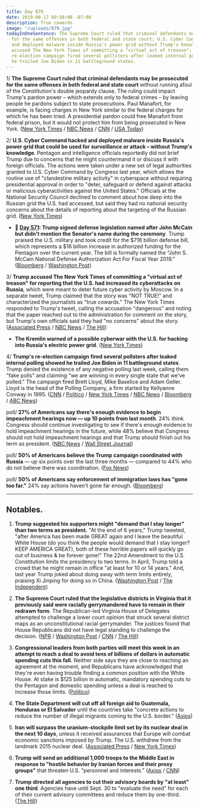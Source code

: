 ```yaml
---
title: Day 879
date: 2019-06-17 09:50:00 -07:00
description: True cowards.
image: "/uploads/879.jpg"
todayInOneSentence: The Supreme Court ruled that criminal defendants may be prosecuted
  for the same offenses in both federal and state court; U.S. Cyber Command hacked
  and deployed malware inside Russia's power grid without Trump's knowledge; Trump
  accused The New York Times of committing a "virtual act of treason"; and Trump's
  re-election campaign fired several pollsters after leaked internal polling showed
  he trailed Joe Biden in 11 battleground states.
---
```


1/ **The Supreme Court ruled that criminal defendants may be prosecuted for the same offenses in both federal and state court** without running afoul of the Constitution's double jeopardy clause. The ruling could impact Trump's pardon power – which extends only to federal crimes – by leaving people he pardons subject to state prosecutions. Paul Manafort, for example, is facing charges in New York similar to the federal charges for which he has been tried. A presidential pardon could free Manafort from federal prison, but it would not protect him from being prosecuted in New York. ([New York Times](https://www.nytimes.com/2019/06/17/us/politics/supreme-court-double-jeopardy.html) / [NBC News](https://www.nbcnews.com/politics/supreme-court/supreme-court-declines-change-double-jeopardy-rule-case-manafort-implications-n1014771) / [CNN](https://www.cnn.com/2019/06/17/politics/supreme-court-double-jeopardy-clause-case/index.html) / [USA Today](https://www.usatoday.com/story/news/politics/2019/06/17/supreme-court-double-jeopardy-ruling-trump-associates/3268701002/))

2/ **U.S. Cyber Command hacked and deployed malware inside Russia's power grid that could be used for surveillance or attack – without Trump's knowledge**. Pentagon and intelligence officials reportedly did not brief Trump due to concerns that he might countermand it or discuss it with foreign officials. The actions were taken under a new set of legal authorities granted to U.S. Cyber Command by Congress last year, which allows the routine use of "clandestine military activity" in cyberspace without requiring presidential approval in order to "deter, safeguard or defend against attacks or malicious cyberactivities against the United States." Officials at the National Security Council declined to comment about how deep into the Russian grid the U.S. had accessed, but said they had no national security concerns about the details of reporting about the targeting of the Russian grid. ([New York Times](https://www.nytimes.com/2019/06/15/us/politics/trump-cyber-russia-grid.html))

* **📌 [Day 571](https://whatthefuckjusthappenedtoday.com/2018/08/13/day-571/): Trump signed defense legislation named after John McCain but didn't mention the Senator's name during the ceremony**. Trump praised the U.S. military and took credit for the $716 billion defense bill, which represents a $16 billion increase in authorized funding for the Pentagon over the current year. The bill is formally named the "John S. McCain National Defense Authorization Act For Fiscal Year 2019." ([Bloomberg](https://www.bloomberg.com/news/articles/2018-08-13/trump-fails-to-cite-mccain-s-name-in-signing-bill-named-for-him) / [Washington Post](https://www.washingtonpost.com/politics/trump-to-sign-defense-bill-named-after-one-of-his-leading-critics--john-mccain/2018/08/13/8dc4c1d8-9f07-11e8-8e87-c869fe70a721_story.html))

3/ **Trump accused The New York Times of committing a "virtual act of treason" for reporting that the U.S. had increased its cyberattacks on Russia**, which were meant to deter future cyber activity by Moscow. In a separate tweet, Trump claimed that the story was "NOT TRUE!" and characterized the journalists as "true cowards." The New York Times responded to Trump's tweet, calling the accusation "dangerous" and noting that the paper reached out to the administration for comment on the story, but Trump's own officials said they had "no concerns" about the story. ([Associated Press](https://www.apnews.com/ed30a98cafa94ecab4e540ffbd16a385) / [NBC News](https://www.nbcnews.com/politics/politics-news/new-york-times-slams-trump-accusing-press-treason-dangerous-n1018026) / [The Hill](https://thehill.com/homenews/administration/448759-trump-accuses-new-york-times-of-virtual-act-of-treason-with-russia))

* **The Kremlin warned of a possible cyberwar with the U.S. for hacking into Russia's electric power grid**. ([New York Times](https://www.nytimes.com/2019/06/17/world/europe/russia-us-cyberwar-grid.html))

4/ **Trump's re-election campaign fired several pollsters after leaked internal polling showed he trailed Joe Biden in 11 battleground states**. Trump denied the existence of any negative polling last week, calling them "fake polls" and claiming "we are winning in every single state that we've polled." The campaign fired Brett Lloyd, Mike Baselice and Adam Geller. Lloyd is the head of the Polling Company, a firm started by Kellyanne Conway in 1995. ([CNN](https://www.cnn.com/2019/06/16/politics/trump-fire-campaign-pollsters-numbers-leak/index.html) / [Politico](https://www.politico.com/story/2019/06/16/trump-campaign-parts-ways-with-pollsters-after-leak-1365908) / [New York Times](https://www.nytimes.com/2019/06/16/us/politics/trump-polls.html) / [NBC News](https://www.nbcnews.com/politics/meet-the-press/trump-campaign-cutting-ties-pollsters-after-internal-numbers-leaked-n1017991) / [Bloomberg](https://www.bloomberg.com/news/articles/2019-06-16/trump-campaign-dumps-pollsters-after-low-numbers-reports-say) / [ABC News](https://abcnews.go.com/Politics/president-trumps-internal-polling-data-march-showed-joe/story?id=63718268))

poll/ **27% of Americans say there's enough evidence to begin impeachment hearings now — up 10 points from last month**. 24% think Congress should continue investigating to see if there's enough evidence to hold impeachment hearings in the future, while 48% believe that Congress should not hold impeachment hearings and that Trump should finish out his term as president. ([NBC News](https://www.nbcnews.com/politics/meet-the-press/support-impeachment-grows-among-democrats-new-nbc-news-wsj-poll-n1017751) / [Wall Street Journal](https://www.wsj.com/articles/nearly-half-of-democrats-back-impeachment-hearings-against-trump-11560690002))

poll/ **50% of Americans believe the Trump campaign coordinated with Russia** — up six points over the last three months — compared to 44% who do not believe there was coordination. ([Fox News](https://www.foxnews.com/politics/fox-news-poll-voters-doubt-impeachment-will-happen))

poll/ **50% of Americans say enforcement of immigration laws has "gone too far."** 24% say actions haven't gone far enough. ([Bloomberg](https://www.bloomberg.com/news/articles/2019-06-16/trump-has-gone-too-far-on-immigration-voters-say-in-fox-poll))

---

## Notables.

1. **Trump suggested his supporters might "demand that I stay longer" than two terms as president.** "At the end of 6 years," Trump tweeted, "after America has been made GREAT again and I leave the beautiful White House (do you think the people would demand that I stay longer? KEEP AMERICA GREAT), both of these horrible papers will quickly go out of business & be forever gone!" The 22nd Amendment to the U.S. Constitution limits the presidency to two terms. In April, Trump told a crowd that he might remain in office "at least for 10 or 14 years." And, last year Trump joked about doing away with term limits entirely, praising Xi Jinping for doing so in China. ([Washington Post](https://www.washingtonpost.com/politics/trump-says-supporters-might-demand-that-he-serve-more-than-two-terms-as-president/2019/06/16/4b6b9ae2-9041-11e9-b570-6416efdc0803_story.html?utm_term=.c922c90dd5dd) / [The Independent](https://www.independent.co.uk/news/world/americas/us-politics/trump-us-president-stay-in-office-two-terms-approval-ratings-nyt-a8961041.html?utm_source=reddit.com))

2. **The Supreme Court ruled that the legislative districts in Virginia that it previously said were racially gerrymandered have to remain in their redrawn form**. The Republican-led Virginia House of Delegates attempted to challenge a lower court opinion that struck several district maps as an unconstitutional racial gerrymander. The justices found that House Republicans did not have legal standing to challenge the decision. ([NPR](https://www.npr.org/2019/06/17/733389132/supreme-court-hands-democrats-a-win-on-racial-gerrymandering-in-virginia) / [Washington Post](https://www.washingtonpost.com/politics/courts_law/supreme-court-dismisses-challenge-to-findings-of-racial-gerrymandering-in-virginia-districts/2019/06/17/aa1f02d2-8618-11e9-98c1-e945ae5db8fb_story.html) / [CNN](https://www.cnn.com/2019/06/17/politics/supreme-court-racial-virginia-gerrymandering-case/index.html) / [The Hill](https://thehill.com/regulation/court-battles/448876-supreme-court-hands-virginia-democrats-a-win-in-gerrymandering-case))

3. **Congressional leaders from both parties will meet this week in an attempt to reach a deal to avoid tens of billions of dollars in automatic spending cuts this fall.** Neither side says they are close to reaching an agreement at the moment, and Republicans have acknowledged that they're even having trouble finding a common position with the White House. At stake is $125 billion in automatic, mandatory spending cuts to the Pentagon and domestic spending unless a deal is reached to increase those limits. ([Politico](https://www.politico.com/story/2019/06/16/white-house-congress-leaders-spending-deal-1365905))

4. **The State Department will cut off all foreign aid to Guatemala, Honduras or El Salvador** until the countries take "concrete actions to reduce the number of illegal migrants coming to the U.S. border." ([Axios](https://www.axios.com/immigration-state-department-foreign-aid-guatemala-honduras-el-salvador-a15aeabc-76bd-4586-9362-fd3db210ec50.html))

5. **Iran will surpass the uranium-stockpile limit set by its nuclear deal in the next 10 days**, unless it received assurances that Europe will combat economic sanctions imposed by Trump. The U.S. withdrew from the landmark 2015 nuclear deal. ([Associated Press](https://apnews.com/30353bd0f0494522b9f5753e23f3f9b9) / [New York Times](https://www.nytimes.com/2019/06/17/world/middleeast/iran-nuclear-deal-compliance.html))

6. **Trump will send an additional 1,000 troops to the Middle East in response to "hostile behavior by Iranian forces and their proxy groups"** that threaten U.S. "personnel and interests." ([Axios](https://www.axios.com/us-to-send-more-troops-to-middle-east-iran-attacks-8a2bde56-1f41-4ad1-a8cb-52c00f25b932.html) / [CNN](https://www.cnn.com/2019/06/17/politics/us-additional-troops-iran-tensions/index.html))

7. **Trump directed all agencies to cut their advisory boards by "at least" one third**. Agencies have until Sept. 30 to "evaluate the need" for each of their current advisory committees and reduce them by one-third. ([The Hill](https://thehill.com/regulation/energy-environment/448678-trump-directs-agencies-to-cut-advisory-boards-by-at-least-one))
